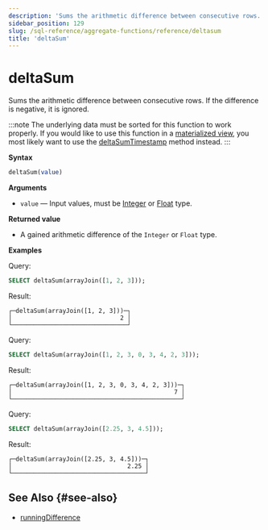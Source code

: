 ```yaml
---
description: 'Sums the arithmetic difference between consecutive rows.'
sidebar_position: 129
slug: /sql-reference/aggregate-functions/reference/deltasum
title: 'deltaSum'
---
```


# deltaSum

Sums the arithmetic difference between consecutive rows. If the difference is negative, it is ignored.

:::note
The underlying data must be sorted for this function to work properly. If you would like to use this function in a [materialized view](/sql-reference/statements/create/view#materialized-view), you most likely want to use the [deltaSumTimestamp](/sql-reference/aggregate-functions/reference/deltasumtimestamp) method instead.
:::

**Syntax**

``` sql
deltaSum(value)
```

**Arguments**

- `value` — Input values, must be [Integer](../../data-types/int-uint.md) or [Float](../../data-types/float.md) type.

**Returned value**

- A gained arithmetic difference of the `Integer` or `Float` type.

**Examples**

Query:

``` sql
SELECT deltaSum(arrayJoin([1, 2, 3]));
```

Result:

``` text
┌─deltaSum(arrayJoin([1, 2, 3]))─┐
│                              2 │
└────────────────────────────────┘
```

Query:

``` sql
SELECT deltaSum(arrayJoin([1, 2, 3, 0, 3, 4, 2, 3]));
```

Result:

``` text
┌─deltaSum(arrayJoin([1, 2, 3, 0, 3, 4, 2, 3]))─┐
│                                             7 │
└───────────────────────────────────────────────┘
```

Query:

``` sql
SELECT deltaSum(arrayJoin([2.25, 3, 4.5]));
```

Result:

``` text
┌─deltaSum(arrayJoin([2.25, 3, 4.5]))─┐
│                                2.25 │
└─────────────────────────────────────┘
```

## See Also {#see-also}

- [runningDifference](/sql-reference/functions/other-functions#runningDifference)
